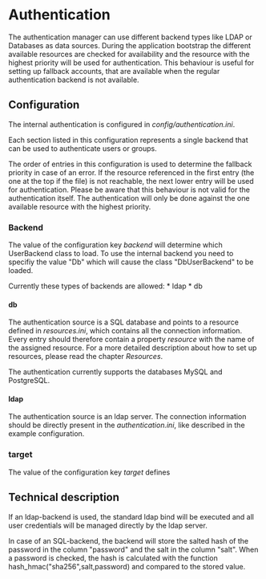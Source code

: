 # Authentication

The authentication manager can use different backend types like LDAP or Databases as data sources. During
the application bootstrap the different available resources are checked for availability and
the resource with the highest priority will be used for authentication. This behaviour is useful for setting
up fallback accounts, that are available when the regular authentication backend is not available.

## Configuration

The internal authentication is configured in *config/authentication.ini*.

Each section listed in this configuration represents a single backend
that can be used to authenticate users or groups.

The order of entries in this configuration is used to determine the fallback
priority in case of an error. If the resource referenced in the first entry (the one at the top if the file)
is not reachable, the next lower entry will be used for authentication.
Please be aware that this behaviour is not valid for the authentication itself.
The authentication will only be done against the one available resource with the highest
priority.

### Backend

The value of the configuration key *backend* will determine which UserBackend class to
load. To use the internal backend you need to specifiy the value "Db"
which will cause the class "DbUserBackend" to be loaded.

Currently these types of backends are allowed:
    * ldap
    * db

#### db

The authentication source is a SQL database and points to a resource defined in *resources.ini*, which
contains all the connection information. Every entry should therefore contain a property *resource*
with the name of the assigned resource. For a more detailed description about how to set up resources,
please read the chapter *Resources*.

The authentication currently supports the databases MySQL and PostgreSQL.

#### ldap

The authentication source is an ldap server. The connection information should be directly present
in the *authentication.ini*, like described in the example configuration.


### target

The value of the configuration key *target* defines


## Technical description

If an ldap-backend is used, the standard ldap bind will be executed and all user credentials will be managed
directly by the ldap server.

In case of an SQL-backend, the backend will store the salted hash of the password in the column "password" and the salt in the column "salt".
When a password is checked, the hash is calculated with the function hash_hmac("sha256",salt,password) and compared
to the stored value.
